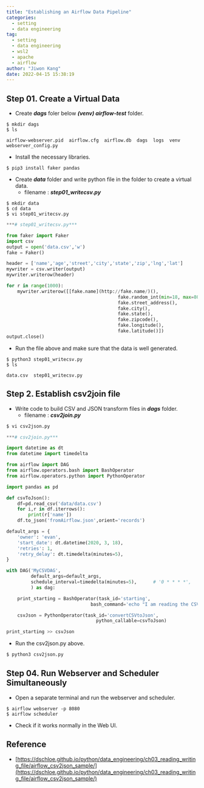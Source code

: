 ```yaml
---
title: "Establishing an Airflow Data Pipeline"
categories:
  - setting
  - data engineering
tag:
  - setting
  - data engineering
  - wsl2
  - apache
  - airflow
author: "Jiwon Kang"
date: 2022-04-15 15:38:19
---
```


## ****Step 01. Create a Virtual Data****

- Create ***dags*** foler below ***(venv) airflow-test*** folder.

```
$ mkdir dags
$ ls

airflow-webserver.pid  airflow.cfg  airflow.db  dags  logs  venv  webserver_config.py
```

- Install the necessary libraries.

```
$ pip3 install faker pandas
```

- Create ***data*** folder and write python file in the folder to create a virtual data.
    - filename : ***step01_writecsv.py***

```
$ mkdir data
$ cd data
$ vi step01_writecsv.py
```

```python
***# step01_writecsv.py***

from faker import Faker
import csv
output = open('data.csv','w')
fake = Faker()

header = ['name','age','street','city','state','zip','lng','lat']
mywriter = csv.writer(output)
mywriter.writerow(header)

for r in range(1000):
	mywriter.writerow([[fake.name](http://fake.name/)(),
										 fake.random_int(min=18, max=80, step=1),
										 fake.street_address(),
										 fake.city(),
										 fake.state(),
										 fake.zipcode(),
										 fake.longitude(),
										 fake.latitude()])
output.close()
```

- Run the file above and make sure that the data is well generated.

```
$ python3 step01_writecsv.py
$ ls

data.csv  step01_writecsv.py
```

## Step 2. Establish csv2join file

- Write code to build CSV and JSON transform files in ***dags*** folder.
    - filename : ***csv2join.py***

```python
$ vi csv2json.py
```

```python
***# csv2join.py***

import datetime as dt
from datetime import timedelta

from airflow import DAG
from airflow.operators.bash import BashOperator
from airflow.operators.python import PythonOperator

import pandas as pd

def csvToJson():
    df=pd.read_csv('data/data.csv')
    for i,r in df.iterrows():
        print(r['name'])
    df.to_json('fromAirflow.json',orient='records')

default_args = {
    'owner': 'evan',
    'start_date': dt.datetime(2020, 3, 18),
    'retries': 1,
    'retry_delay': dt.timedelta(minutes=5),
}

with DAG('MyCSVDAG',
         default_args=default_args,
         schedule_interval=timedelta(minutes=5),      # '0 * * * *',
         ) as dag:

    print_starting = BashOperator(task_id='starting',
                               bash_command='echo "I am reading the CSV now....."')

    csvJson = PythonOperator(task_id='convertCSVtoJson',
                                 python_callable=csvToJson)

print_starting >> csvJson
```

- Run the csv2json.py above.

```python
$ python3 csv2json.py
```

## ****Step 04. Run Webserver and Scheduler Simultaneously****

- Open a separate terminal and run the webserver and scheduler.

```
$ airflow webserver -p 8080
$ airflow scheduler
```

- Check if it works normally in the Web UI.

## Reference

- [https://dschloe.github.io/python/data_engineering/ch03_reading_writing_file/airflow_csv2json_sample/](https://dschloe.github.io/python/data_engineering/ch03_reading_writing_file/airflow_csv2json_sample/)